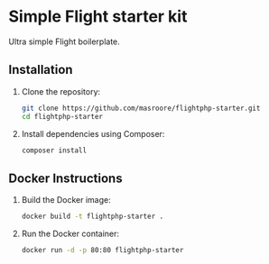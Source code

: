 # Simple Flight starter kit

Ultra simple Flight boilerplate.

## Installation

1. Clone the repository:
    ```sh
    git clone https://github.com/masroore/flightphp-starter.git
    cd flightphp-starter
    ```

2. Install dependencies using Composer:
    ```sh
    composer install
    ```

## Docker Instructions

1. Build the Docker image:
    ```sh
    docker build -t flightphp-starter .
    ```

2. Run the Docker container:
    ```sh
    docker run -d -p 80:80 flightphp-starter
    ```
